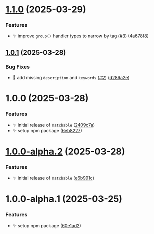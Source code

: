 # [1.1.0](https://github.com/jimmy-guzman/matchable/compare/v1.0.1...v1.1.0) (2025-03-29)


### Features

* ✨ improve `group()` handler types to narrow by tag ([#3](https://github.com/jimmy-guzman/matchable/issues/3)) ([4a678f8](https://github.com/jimmy-guzman/matchable/commit/4a678f856248993d9aef8c40982b1cc68800367f))

## [1.0.1](https://github.com/jimmy-guzman/matchable/compare/v1.0.0...v1.0.1) (2025-03-28)


### Bug Fixes

* 🐛 add missing `description` and `keywords` ([#2](https://github.com/jimmy-guzman/matchable/issues/2)) ([d286a2e](https://github.com/jimmy-guzman/matchable/commit/d286a2e56fdecbed2fefdff7752f35690ff8b3e9))

# 1.0.0 (2025-03-28)


### Features

* ✨ initial release of `matchable` ([2409c7a](https://github.com/jimmy-guzman/matchable/commit/2409c7ad14c782796537dc10abe1be36370533cd))
* ✨ setup npm package ([6eb8227](https://github.com/jimmy-guzman/matchable/commit/6eb8227a4e5ba2ba4a66a95122c181d92dae0c66))

# [1.0.0-alpha.2](https://github.com/jimmy-guzman/matchable/compare/v1.0.0-alpha.1...v1.0.0-alpha.2) (2025-03-28)


### Features

* ✨ initial release of `matchable` ([e6b991c](https://github.com/jimmy-guzman/matchable/commit/e6b991cf210287c37c2514196ce07e7d61ea6a4d))

# 1.0.0-alpha.1 (2025-03-25)


### Features

* ✨ setup npm package ([60e1ad2](https://github.com/jimmy-guzman/matchable/commit/60e1ad2b5368228887cb8f155d44e324107a2f0e))
